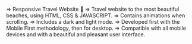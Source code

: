 => Responsive Travel Website 🌊
=> Travel website to the most beautiful beaches, using HTML, CSS & JAVASCRIPT.
=> Contains animations when scrolling.
=> Includes a dark and light mode.
=> Developed first with the Mobile First methodology, then for desktop.
=> Compatible with all mobile devices and with a beautiful and pleasant user interface.
